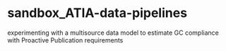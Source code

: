 # sandbox_ATIA-data-pipelines
experimenting with a multisource data model to estimate GC compliance with Proactive Publication requirements
